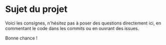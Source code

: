 # Sujet du projet

Voici les consignes, n'hésitez pas à poser des questions directement ici, en commentant le code dans les commits ou en ouvrant des issues.

Bonne chance !
